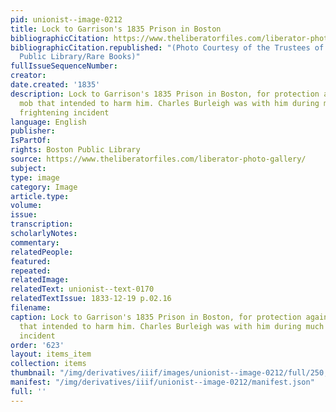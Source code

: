 ```yaml
---
pid: unionist--image-0212
title: Lock to Garrison's 1835 Prison in Boston
bibliographicCitation: https://www.theliberatorfiles.com/liberator-photo-gallery/
bibliographicCitation.republished: "(Photo Courtesy of the Trustees of the Boston
  Public Library/Rare Books)"
fullIssueSequenceNumber: 
creator: 
date.created: '1835'
description: Lock to Garrison's 1835 Prison in Boston, for protection against the
  mob that intended to harm him. Charles Burleigh was with him during much of this
  frightening incident
language: English
publisher: 
IsPartOf: 
rights: Boston Public Library
source: https://www.theliberatorfiles.com/liberator-photo-gallery/
subject: 
type: image
category: Image
article.type: 
volume: 
issue: 
transcription: 
scholarlyNotes: 
commentary: 
relatedPeople: 
featured: 
repeated: 
relatedImage: 
relatedText: unionist--text-0170
relatedTextIssue: 1833-12-19 p.02.16
filename: 
caption: Lock to Garrison's 1835 Prison in Boston, for protection against the mob
  that intended to harm him. Charles Burleigh was with him during much of this frightening
  incident
order: '623'
layout: items_item
collection: items
thumbnail: "/img/derivatives/iiif/images/unionist--image-0212/full/250,/0/default.jpg"
manifest: "/img/derivatives/iiif/unionist--image-0212/manifest.json"
full: ''
---
```

